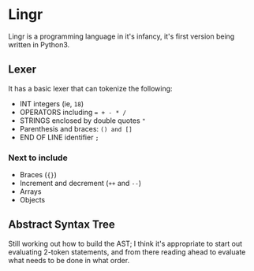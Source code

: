 # Lingr

Lingr is a programming language in it's infancy, it's first version being written in Python3. 


## Lexer 

It has a basic lexer that can tokenize the following:

+ INT integers (ie, `18`)
+ OPERATORS including `= + - * /`
+ STRINGS enclosed by double quotes `"`
+ Parenthesis and braces: `() and []` 
+ END OF LINE identifier `;`

### Next to include

+ Braces (`{}`)
+ Increment and decrement (`++` and `--`)
+ Arrays
+ Objects

## Abstract Syntax Tree

Still working out how to build the AST; I think it's appropriate to start out evaluating 2-token statements, and from there reading ahead to evaluate what needs to be done in what order. 
